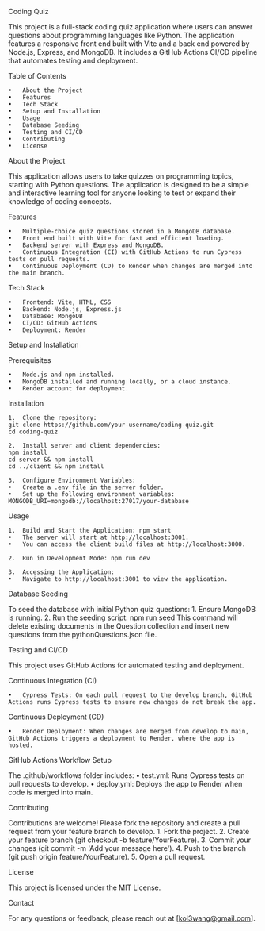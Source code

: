 Coding Quiz

This project is a full-stack coding quiz application where users can answer questions about programming languages like Python. The application features a responsive front end built with Vite and a back end powered by Node.js, Express, and MongoDB. It includes a GitHub Actions CI/CD pipeline that automates testing and deployment.

Table of Contents

	•	About the Project
	•	Features
	•	Tech Stack
	•	Setup and Installation
	•	Usage
	•	Database Seeding
	•	Testing and CI/CD
	•	Contributing
	•	License

About the Project

This application allows users to take quizzes on programming topics, starting with Python questions. The application is designed to be a simple and interactive learning tool for anyone looking to test or expand their knowledge of coding concepts.

Features

	•	Multiple-choice quiz questions stored in a MongoDB database.
	•	Front end built with Vite for fast and efficient loading.
	•	Backend server with Express and MongoDB.
	•	Continuous Integration (CI) with GitHub Actions to run Cypress tests on pull requests.
	•	Continuous Deployment (CD) to Render when changes are merged into the main branch.

Tech Stack

	•	Frontend: Vite, HTML, CSS
	•	Backend: Node.js, Express.js
	•	Database: MongoDB
	•	CI/CD: GitHub Actions
	•	Deployment: Render

Setup and Installation

Prerequisites

	•	Node.js and npm installed.
	•	MongoDB installed and running locally, or a cloud instance.
	•	Render account for deployment.

Installation

	1.	Clone the repository:
    git clone https://github.com/your-username/coding-quiz.git
    cd coding-quiz

    2.	Install server and client dependencies:
    npm install
    cd server && npm install
    cd ../client && npm install

    3.	Configure Environment Variables:
    •	Create a .env file in the server folder.
	•	Set up the following environment variables:
    MONGODB_URI=mongodb://localhost:27017/your-database

Usage

	1.	Build and Start the Application: npm start
    •	The server will start at http://localhost:3001.
	•	You can access the client build files at http://localhost:3000.

    2.	Run in Development Mode: npm run dev

    3.	Accessing the Application:
	•	Navigate to http://localhost:3001 to view the application.

Database Seeding

To seed the database with initial Python quiz questions:
	1.	Ensure MongoDB is running.
	2.	Run the seeding script: npm run seed
    This command will delete existing documents in the Question collection and insert new questions from the pythonQuestions.json file.

Testing and CI/CD

This project uses GitHub Actions for automated testing and deployment.

Continuous Integration (CI)

	•	Cypress Tests: On each pull request to the develop branch, GitHub Actions runs Cypress tests to ensure new changes do not break the app.

Continuous Deployment (CD)

	•	Render Deployment: When changes are merged from develop to main, GitHub Actions triggers a deployment to Render, where the app is hosted.

GitHub Actions Workflow Setup

The .github/workflows folder includes:
	•	test.yml: Runs Cypress tests on pull requests to develop.
	•	deploy.yml: Deploys the app to Render when code is merged into main.

Contributing

Contributions are welcome! Please fork the repository and create a pull request from your feature branch to develop.
	1.	Fork the project.
	2.	Create your feature branch (git checkout -b feature/YourFeature).
	3.	Commit your changes (git commit -m 'Add your message here').
	4.	Push to the branch (git push origin feature/YourFeature).
	5.	Open a pull request.

License

This project is licensed under the MIT License.

Contact

For any questions or feedback, please reach out at [kol3wang@gmail.com].